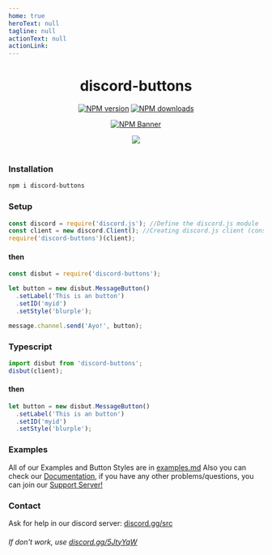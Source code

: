 ```yaml
---
home: true
heroText: null
tagline: null
actionText: null
actionLink:
---
```


<div align="center">
  <h1>discord-buttons</h1>
  <p>
    <a href="https://www.npmjs.com/package/discord-buttons"><img src="https://img.shields.io/npm/v/discord-buttons?maxAge=3600" alt="NPM version" /></a>
    <a href="https://www.npmjs.com/package/discord-buttons"><img src="https://img.shields.io/npm/dt/discord-buttons?maxAge=3600" alt="NPM downloads" /></a>
  </p>
  <p>
    <a href="https://www.npmjs.com/package/discord-buttons"><img src="https://nodei.co/npm/discord-buttons.png?downloads=true&stars=true" alt="NPM Banner"></a>
  </p>
</div>
<div align="center">
  <img src="https://cdn.discordapp.com/attachments/846455339419172874/848300816288055296/Main.png">
  <br> <br>
</div>

### Installation
```sh
npm i discord-buttons
```

### Setup
```js
const discord = require('discord.js'); //Define the discord.js module
const client = new discord.Client(); //Creating discord.js client (constructor)
require('discord-buttons')(client);
```
#### then
```js
const disbut = require('discord-buttons');

let button = new disbut.MessageButton()
  .setLabel('This is an button')
  .setID('myid')
  .setStyle('blurple');

message.channel.send('Ayo!', button);
```

### Typescript
```ts
import disbut from 'discord-buttons';
disbut(client);
```
#### then
```js
let button = new disbut.MessageButton()
  .setLabel('This is an button')
  .setID('myid')
  .setStyle('blurple');
```

### Examples
All of our Examples and Button Styles are in [examples.md]([http://](https://github.com/AngeloCore/discord-buttons/blob/main/examples.md))
Also you can check our [Documentation](https://discord-buttons.js.org), if you have any other problems/questions, you can join our [Support Server!](https://discord.gg/5JtyYqW)

### Contact
Ask for help in our discord server: [discord.gg/src](https://discord.gg/src)
###### If don't work, use [discord.gg/5JtyYqW](https://discord.gg/5JtyYqW)